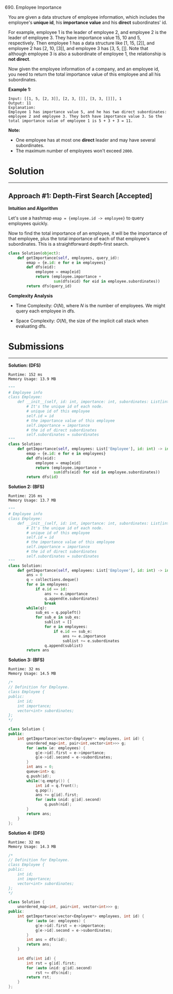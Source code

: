 690. Employee Importance

You are given a data structure of employee information, which includes the employee's **unique id**, his **importance value** and his **direct** subordinates' id.

For example, employee 1 is the leader of employee 2, and employee 2 is the leader of employee 3. They have importance value 15, 10 and 5, respectively. Then employee 1 has a data structure like [1, 15, [2]], and employee 2 has [2, 10, [3]], and employee 3 has [3, 5, []]. Note that although employee 3 is also a subordinate of employee 1, the relationship is **not direct**.

Now given the employee information of a company, and an employee id, you need to return the total importance value of this employee and all his subordinates.

**Example 1:**
```
Input: [[1, 5, [2, 3]], [2, 3, []], [3, 3, []]], 1
Output: 11
Explanation:
Employee 1 has importance value 5, and he has two direct subordinates: employee 2 and employee 3. They both have importance value 3. So the total importance value of employee 1 is 5 + 3 + 3 = 11.
```

**Note:**

* One employee has at most one **direct** leader and may have several subordinates.
* The maximum number of employees won't exceed `2000`.

# Solution
---
## Approach #1: Depth-First Search [Accepted]
**Intuition and Algorithm**

Let's use a hashmap `emap = {employee.id -> employee}` to query employees quickly.

Now to find the total importance of an employee, it will be the importance of that employee, plus the total importance of each of that employee's subordinates. This is a straightforward depth-first search.

```python
class Solution(object):
    def getImportance(self, employees, query_id):
        emap = {e.id: e for e in employees}
        def dfs(eid):
            employee = emap[eid]
            return (employee.importance +
                    sum(dfs(eid) for eid in employee.subordinates))
        return dfs(query_id)
```

**Complexity Analysis**

* Time Complexity: $O(N)$, where $N$ is the number of employees. We might query each employee in dfs.

* Space Complexity: $O(N)$, the size of the implicit call stack when evaluating dfs.

# Submissions
---
**Solution: (DFS)**
```
Runtime: 152 ms
Memory Usage: 13.9 MB
```
```python
"""
# Employee info
class Employee:
    def __init__(self, id: int, importance: int, subordinates: List[int]):
        # It's the unique id of each node.
        # unique id of this employee
        self.id = id
        # the importance value of this employee
        self.importance = importance
        # the id of direct subordinates
        self.subordinates = subordinates
"""
class Solution:
    def getImportance(self, employees: List['Employee'], id: int) -> int:
        emap = {e.id: e for e in employees}
        def dfs(eid):
            employee = emap[eid]
            return (employee.importance +
                    sum(dfs(eid) for eid in employee.subordinates))
        return dfs(id)
```

**Solution 2: (BFS)**
```
Runtime: 216 ms
Memory Usage: 13.7 MB
```
```python
"""
# Employee info
class Employee:
    def __init__(self, id: int, importance: int, subordinates: List[int]):
        # It's the unique id of each node.
        # unique id of this employee
        self.id = id
        # the importance value of this employee
        self.importance = importance
        # the id of direct subordinates
        self.subordinates = subordinates
"""
class Solution:
    def getImportance(self, employees: List['Employee'], id: int) -> int:
        ans = 0
        q = collections.deque()
        for e in employees:
            if e.id == id:
                ans += e.importance
                q.append(e.subordinates)
                break
        while(q):
            sub_es = q.popleft()
            for sub_e in sub_es:
                sublist = []
                for e in employees:
                    if e.id == sub_e:
                        ans += e.importance
                        sublist += e.subordinates
                q.append(sublist)
        return ans
```

**Solution 3: (BFS)**
```
Runtime: 32 ms
Memory Usage: 14.5 MB
```
```c++
/*
// Definition for Employee.
class Employee {
public:
    int id;
    int importance;
    vector<int> subordinates;
};
*/

class Solution {
public:
    int getImportance(vector<Employee*> employees, int id) {
        unordered_map<int, pair<int,vector<int>>> g;
        for (auto &e: employees) {
            g[e->id].first = e->importance;
            g[e->id].second = e->subordinates;
        }
        int ans = 0;
        queue<int> q;
        q.push(id);
        while(!q.empty()) {
            int id = q.front();
            q.pop();
            ans += g[id].first;
            for (auto &nid: g[id].second)
                q.push(nid);
        }
        return ans;
    }
};
```

**Solution 4: (DFS)**
```
Runtime: 32 ms
Memory Usage: 14.3 MB
```
```c++
/*
// Definition for Employee.
class Employee {
public:
    int id;
    int importance;
    vector<int> subordinates;
};
*/

class Solution {
    unordered_map<int, pair<int, vector<int>>> g;
public:
    int getImportance(vector<Employee*> employees, int id) {
        for (auto &e: employees) {
            g[e->id].first = e->importance;
            g[e->id].second = e->subordinates;
        }
        int ans = dfs(id);
        return ans;
    }
    
    int dfs(int id) {
        int rst = g[id].first;
        for (auto &nid: g[id].second)
            rst += dfs(nid);
        return rst;
    }
};
```
